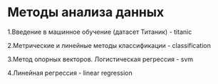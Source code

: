 # Методы анализа данных

1.Введение в машинное обучение (датасет Титаник) - titanic

2.Метрические и линейные методы классификации - classification

3.Метод опорных векторов. Логистическая регрессия - svm

4.Линейная регрессия - linear regression